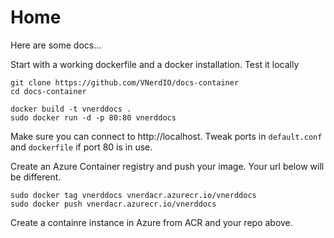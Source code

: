 # Home

Here are some docs...

Start with a working dockerfile and a docker installation. Test it locally

```
git clone https://github.com/VNerdIO/docs-container
cd docs-container

docker build -t vnerddocs .
sudo docker run -d -p 80:80 vnerddocs
```

Make sure you can connect to http://localhost. Tweak ports in `default.conf` and `dockerfile` if port 80 is in use.

Create an Azure Container registry and push your image. Your url below will be different.

```
sudo docker tag vnerddocs vnerdacr.azurecr.io/vnerddocs
sudo docker push vnerdacr.azurecr.io/vnerddocs
```

Create a containre instance in Azure from ACR and your repo above.